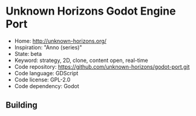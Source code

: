 # Unknown Horizons Godot Engine Port

- Home: http://unknown-horizons.org/
- Inspiration: "Anno (series)"
- State: beta
- Keyword: strategy, 2D, clone, content open, real-time
- Code repository: https://github.com/unknown-horizons/godot-port.git
- Code language: GDScript
- Code license: GPL-2.0
- Code dependency: Godot

## Building
